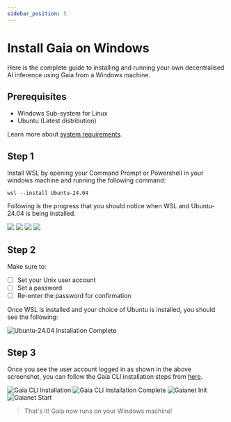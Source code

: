 ```yaml
---
sidebar_position: 5
---
```


# Install Gaia on Windows

Here is the complete guide to installing and running your own decentralised AI inference using Gaia from a Windows machine.

## Prerequisites

- Windows Sub-system for Linux
- Ubuntu (Latest distribution)

Learn more about [system requirements](../system-requirements/system-requirements.md).

## Step 1

Install WSL by opening your Command Prompt or Powershell in your windows machine and running the following command:

```
wsl --install Ubuntu-24.04
```

Following is the progress that you should notice when WSL and Ubuntu-24.04 is being installed.

![](/img/docs/wsl-install-ubuntu.png)
![](/img/docs/wsl-installer.png)
![](/img/docs/launching-ubuntu.png)
![](/img/docs/installation-complete.png)

## Step 2

Make sure to: 
- [ ] Set your Unix user account
- [ ] Set a password
- [ ] Re-enter the password for confirmation

Once WSL is installed and your choice of Ubuntu is installed, you should see the following:

![Ubuntu-24.04 Installation Complete](/img/docs/installation-complete.png)

## Step 3

Once you see the user account logged in as shown in the above screenshot, you can follow the Gaia CLI installation steps from [here](https://docs.gaianet.ai/getting-started/quick-start/#installing-the-node).

![Gaia CLI Installation](/img/docs/gaia-cli-installation.png)
![Gaia CLI Installation Complete](/img/docs/cli-installation.png)
![Gaianet Init](/img/docs/gaianet-init.png)
![Gaianet Start](/img/docs/gaianet-start.png)

> That's it! Gaia now runs on your Windows machine!
